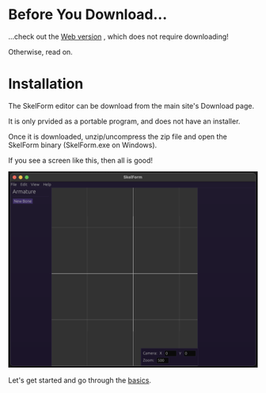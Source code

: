 # Before You Download...

...check out the
<a href="https://retropaint.github.io/skelform_web/" target="_blank">Web
version</a> , which does not require downloading!

Otherwise, read on.

# Installation

The SkelForm editor can be download from the main site's Download page.

It is only prvided as a portable program, and does not have an installer.

Once it is downloaded, unzip/uncompress the zip file and open the SkelForm
binary (SkelForm.exe on Windows).

If you see a screen like this, then all is good!

![start_screen](start_screen.png)

Let's get started and go through the [basics](./basics.md).
